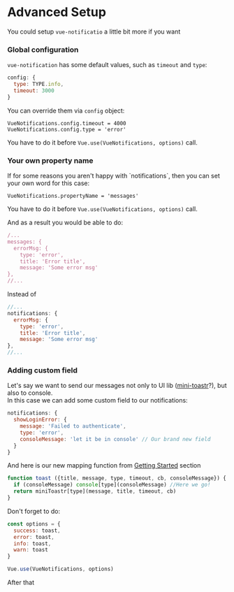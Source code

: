 # Advanced Setup

You could setup `vue-notificatio` a little bit more if you want

### Global configuration

`vue-notification` has some default values, such as `timeout` and `type`:

```js
config: {
  type: TYPE.info,
  timeout: 3000
}
```

You can override them via `config` object:

```
VueNotifications.config.timeout = 4000
VueNotifications.config.type = 'error'
```

You have to do it before `Vue.use(VueNotifications, options)` call.

### Your own property name

If for some reasons you aren't happy with \`notifications\`, then you can set your own word for this case:

```
VueNotifications.propertyName = 'messages'
```

You have to do it before `Vue.use(VueNotifications, options)` call.

And as a result you would be able to do:

```js
/...
messages: {
  errorMsg: {
    type: 'error',
    title: 'Error title',
    message: 'Some error msg'
},
//...
```

Instead of

```js
//...
notifications: {
  errorMsg: {
    type: 'error',
    title: 'Error title',
    message: 'Some error msg'
},
//...
```

### Adding custom field

Let's say we want to send our messages not only to UI lib \([mini-toastr](https://github.com/se-panfilov/mini-toastr)?\), but also to console.  
In this case we can add some custom field to our notifications:

```js
notifications: {
  showLoginError: {
    message: 'Failed to authenticate',
    type: 'error', 
    consoleMessage: 'let it be in console' // Our brand new field
  }
}
```

And here is our new mapping function from [Getting Started](/getting-started.md) section

```js
function toast ({title, message, type, timeout, cb, consoleMessage}) {
  if (consoleMessage) console[type](consoleMessage) //Here we go!
  return miniToastr[type](message, title, timeout, cb)
}
```

Don't forget to do:

```js
const options = {
  success: toast,
  error: toast,
  info: toast,
  warn: toast
}

Vue.use(VueNotifications, options)
```

After that

